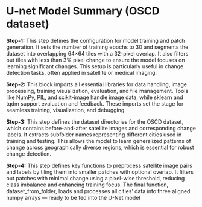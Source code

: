 # U-net Model Summary (OSCD dataset)

**Step-1:** This step defines the configuration for model training and patch generation. It sets the number of training epochs to 30 and segments the dataset into overlapping 64×64 tiles with a 32-pixel overlap. It also filters out tiles with less than 3% pixel change to ensure the model focuses on learning significant changes. This setup is particularly useful in change detection tasks, often applied in satellite or medical imaging.

**Step-2:** This block imports all essential libraries for data handling, image processing, training visualization, evaluation, and file management. Tools like NumPy, PIL, and scikit-image handle image data, while sklearn and tqdm support evaluation and feedback. These imports set the stage for seamless training, visualization, and debugging.

**Step-3:** This step defines the dataset directories for the OSCD dataset, which contains before-and-after satellite images and corresponding change labels. It extracts subfolder names representing different cities used in training and testing. This allows the model to learn generalized patterns of change across geographically diverse regions, which is essential for robust change detection.

**Step-4:** This step defines key functions to preprocess satellite image pairs and labels by tiling them into smaller patches with optional overlap. It filters out patches with minimal change using a pixel-wise threshold, reducing class imbalance and enhancing training focus. The final function, dataset_from_folder, loads and processes all cities’ data into three aligned numpy arrays — ready to be fed into the U-Net model
